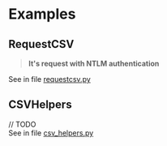 # Examples

## RequestCSV

> **It's request with NTLM authentication**

See in file [requestcsv.py](./requestcsv.py)

## CSVHelpers

// TODO \
See in file [csv_helpers.py](./csv_helpers.py)

